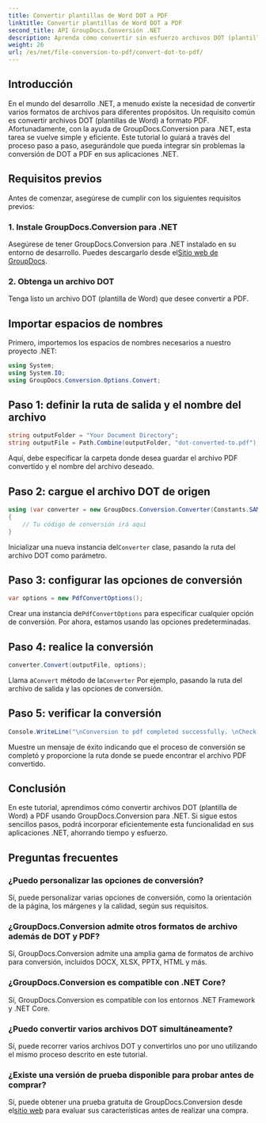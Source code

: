 ```yaml
---
title: Convertir plantillas de Word DOT a PDF
linktitle: Convertir plantillas de Word DOT a PDF
second_title: API GroupDocs.Conversión .NET
description: Aprenda cómo convertir sin esfuerzo archivos DOT (plantilla de Word) a PDF en .NET usando GroupDocs.Conversion para una integración perfecta en sus aplicaciones.
weight: 26
url: /es/net/file-conversion-to-pdf/convert-dot-to-pdf/
---
```

## Introducción
En el mundo del desarrollo .NET, a menudo existe la necesidad de convertir varios formatos de archivos para diferentes propósitos. Un requisito común es convertir archivos DOT (plantillas de Word) a formato PDF. Afortunadamente, con la ayuda de GroupDocs.Conversion para .NET, esta tarea se vuelve simple y eficiente. Este tutorial lo guiará a través del proceso paso a paso, asegurándole que pueda integrar sin problemas la conversión de DOT a PDF en sus aplicaciones .NET.
## Requisitos previos
Antes de comenzar, asegúrese de cumplir con los siguientes requisitos previos:
### 1. Instale GroupDocs.Conversion para .NET
 Asegúrese de tener GroupDocs.Conversion para .NET instalado en su entorno de desarrollo. Puedes descargarlo desde el[Sitio web de GroupDocs](https://releases.groupdocs.com/conversion/net/).
### 2. Obtenga un archivo DOT
Tenga listo un archivo DOT (plantilla de Word) que desee convertir a PDF.

## Importar espacios de nombres
Primero, importemos los espacios de nombres necesarios a nuestro proyecto .NET:
```csharp
using System;
using System.IO;
using GroupDocs.Conversion.Options.Convert;
```
## Paso 1: definir la ruta de salida y el nombre del archivo
```csharp
string outputFolder = "Your Document Directory";
string outputFile = Path.Combine(outputFolder, "dot-converted-to.pdf");
```
Aquí, debe especificar la carpeta donde desea guardar el archivo PDF convertido y el nombre del archivo deseado.
## Paso 2: cargue el archivo DOT de origen
```csharp
using (var converter = new GroupDocs.Conversion.Converter(Constants.SAMPLE_DOT))
{
    // Tu código de conversión irá aquí
}
```
 Inicializar una nueva instancia del`Converter` clase, pasando la ruta del archivo DOT como parámetro.
## Paso 3: configurar las opciones de conversión
```csharp
var options = new PdfConvertOptions();
```
 Crear una instancia de`PdfConvertOptions` para especificar cualquier opción de conversión. Por ahora, estamos usando las opciones predeterminadas.
## Paso 4: realice la conversión
```csharp
converter.Convert(outputFile, options);
```
 Llama a`Convert` método de la`Converter` Por ejemplo, pasando la ruta del archivo de salida y las opciones de conversión.
## Paso 5: verificar la conversión
```csharp
Console.WriteLine("\nConversion to pdf completed successfully. \nCheck output in {0}", outputFolder);
```
Muestre un mensaje de éxito indicando que el proceso de conversión se completó y proporcione la ruta donde se puede encontrar el archivo PDF convertido.

## Conclusión
En este tutorial, aprendimos cómo convertir archivos DOT (plantilla de Word) a PDF usando GroupDocs.Conversion para .NET. Si sigue estos sencillos pasos, podrá incorporar eficientemente esta funcionalidad en sus aplicaciones .NET, ahorrando tiempo y esfuerzo.
## Preguntas frecuentes
### ¿Puedo personalizar las opciones de conversión?
Sí, puede personalizar varias opciones de conversión, como la orientación de la página, los márgenes y la calidad, según sus requisitos.
### ¿GroupDocs.Conversion admite otros formatos de archivo además de DOT y PDF?
Sí, GroupDocs.Conversion admite una amplia gama de formatos de archivo para conversión, incluidos DOCX, XLSX, PPTX, HTML y más.
### ¿GroupDocs.Conversion es compatible con .NET Core?
Sí, GroupDocs.Conversion es compatible con los entornos .NET Framework y .NET Core.
### ¿Puedo convertir varios archivos DOT simultáneamente?
Sí, puede recorrer varios archivos DOT y convertirlos uno por uno utilizando el mismo proceso descrito en este tutorial.
### ¿Existe una versión de prueba disponible para probar antes de comprar?
 Sí, puede obtener una prueba gratuita de GroupDocs.Conversion desde el[sitio web](https://releases.groupdocs.com/) para evaluar sus características antes de realizar una compra.